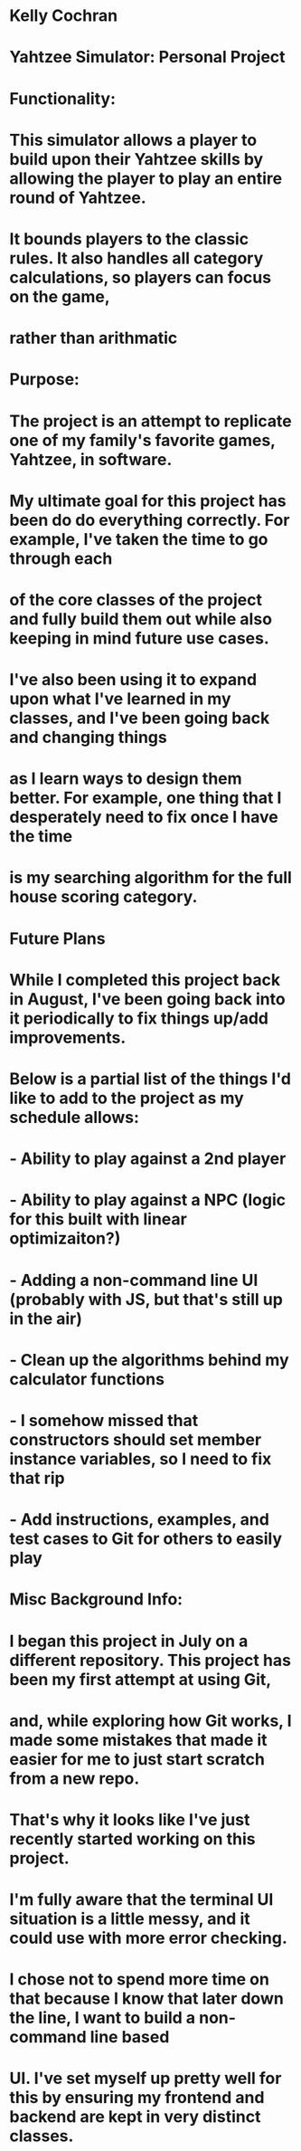# Kelly Cochran
# Yahtzee Simulator: Personal Project


# Functionality:

# This simulator allows a player to build upon their Yahtzee skills by allowing the player to play an entire round of Yahtzee.
# It bounds players to the classic rules. It also handles all category calculations, so players can focus on the game,
# rather than arithmatic


# Purpose:

# The project is an attempt to replicate one of my family's favorite games, Yahtzee, in software.
# My ultimate goal for this project has been do do everything correctly. For example, I've taken the time to go through each
# of the core classes of the project and fully build them out while also keeping in mind future use cases.

# I've also been using it to expand upon what I've learned in my classes, and I've been going back and changing things
# as I learn ways to design them better. For example, one thing that I desperately need to fix once I have the time
# is my searching algorithm for the full house scoring category.


# Future Plans

# While I completed this project back in August, I've been going back into it periodically to fix things up/add improvements.
# Below is a partial list of the things I'd like to add to the project as my schedule allows:
#     - Ability to play against a 2nd player
#     - Ability to play against a NPC (logic for this built with linear optimizaiton?)
#     - Adding a non-command line UI (probably with JS, but that's still up in the air)
#     - Clean up the algorithms behind my calculator functions
#     - I somehow missed that constructors should set member instance variables, so I need to fix that rip
#     - Add instructions, examples, and test cases to Git for others to easily play


# Misc Background Info:

# I began this project in July on a different repository. This project has been my first attempt at using Git,
# and, while exploring how Git works, I made some mistakes that made it easier for me to just start scratch from a new repo.
# That's why it looks like I've just recently started working on this project.

# I'm fully aware that the terminal UI situation is a little messy, and it could use with more error checking.
# I chose not to spend more time on that because I know that later down the line, I want to build a non-command line based
# UI. I've set myself up pretty well for this by ensuring my frontend and backend are kept in very distinct classes.
